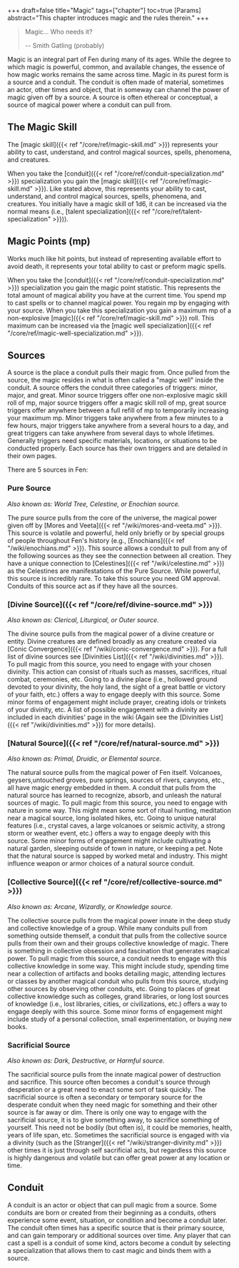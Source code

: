 +++
draft=false
title="Magic"
tags=["chapter"]
toc=true
[Params]
  abstract="This chapter introduces magic and the rules therein."
+++

> Magic… Who needs it? 
>
> -- Smith Gatling (probably)

Magic is an integral part of Fen during many of its ages. While the degree to which magic is powerful, common, and available changes, the essence of how magic works remains the same across time. Magic in its purest form is a source and a conduit. The conduit is often made of material, sometimes an actor, other times and object, that in someway can channel the power of magic given off by a source. A source is often ethereal or conceptual, a source of magical power where a conduit can pull from.

## The Magic Skill

The [magic skill]({{< ref "/core/ref/magic-skill.md" >}}) represents your ability to cast, understand, and control magical sources, spells, phenomena, and creatures.

When you take the [conduit]({{< ref "/core/ref/conduit-specialization.md" >}}) specialization you gain the [magic skill]({{< ref "/core/ref/magic-skill.md" >}}). Like stated above, this represents your ability to cast, understand, and control magical sources, spells, phenomena, and creatures. You initially have a magic skill of 1d6, it can be increased via the normal means (i.e., [talent specialization]({{< ref "/core/ref/talent-specialization" >}})).

## Magic Points (mp)

Works much like hit points, but instead of representing available effort to avoid death, it represents your total ability to cast or preform magic spells.

When you take the [conduit]({{< ref "/core/ref/conduit-specialization.md" >}}) specialization you gain the magic point statistic. This represents the total amount of magical ability you have at the current time. You spend mp to cast spells or to channel magical power. You regain mp by engaging with your source. When you take this specialization you gain a maximum mp of a non-explosive [magic]({{< ref "/core/ref/magic-skill.md" >}}) roll. This maximum can be increased via the [magic well specialization]({{< ref "/core/ref/magic-well-specialization.md" >}}).

## Sources

A source is the place a conduit pulls their magic from. Once pulled from the source, the magic resides in what is often called a "magic well" inside the conduit. A source offers the conduit three categories of triggers: minor, major, and great. Minor source triggers offer one non-explosive magic skill roll of mp, major source triggers offer a magic skill roll of mp, great source triggers offer anywhere between a full refill of mp to temporarily increasing your maximum mp. Minor triggers take anywhere from a few minutes to a few hours, major triggers take anywhere from a several hours to a day, and great triggers can take anywhere from several days to whole lifetimes. Generally triggers need specific materials, locations, or situations to be conducted properly. Each source has their own triggers and are detailed in their own pages.

There are 5 sources in Fen:

### Pure Source 

*Also known as: World Tree, Celestine, or Enochian source.*

The pure source pulls from the core of the universe, the magical power given off by [Mores and Veeta]({{< ref "/wiki/mores-and-veeta.md" >}}). This source is volatile and powerful, held only briefly or by special groups of people throughout Fen's history (e.g., [Enochians]({{< ref "/wiki/enochians.md" >}}). This source allows a conduit to pull from any of the following sources as they see the connection between all creation. They have a unique connection to [Celestines]({{< ref "/wiki/celestine.md" >}}) as the Celestines are manifestations of the Pure Source. While powerful, this source is incredibly rare. To take this source you need GM approval. Conduits of this source act as if they have all the sources.

### [Divine Source]({{< ref "/core/ref/divine-source.md" >}})

*Also known as: Clerical, Liturgical, or Outer source.*

The divine source pulls from the magical power of a divine creature or entity. Divine creatures are defined broadly as any creature created via [Conic Convergence]({{< ref "/wiki/conic-convergence.md" >}}). For a full list of divine sources see [Divinities List]({{< ref "/wiki/divinities.md" >}}). To pull magic from this source, you need to engage with your chosen divinity. This action can consist of rituals such as masses, sacrifices, ritual combat, ceremonies, etc. Going to a divine place (i.e., hollowed ground devoted to your divinity, the holy land, the sight of a great battle or victory of your faith, etc.) offers a way to engage deeply with this source. Some minor forms of engagement might include prayer, creating idols or trinkets of your divinity, etc. A list of possible engagement with a divinity are included in each divinities' page in the wiki (Again see the [Divinities List]({{< ref "/wiki/divinities.md" >}}) for more details). 

### [Natural Source]({{< ref "/core/ref/natural-source.md" >}})

*Also known as: Primal, Druidic, or Elemental source.*

The natural source pulls from the magical power of Fen itself. Volcanoes, geysers,untouched groves, pure springs, sources of rivers, canyons, etc., all have magic energy embedded in them. A conduit that pulls from the natural source has learned to recognize, absorb, and unleash the natural sources of magic. To pull magic from this source, you need to engage with nature in some way. This might mean some sort of ritual hunting, meditation near a magical source, long isolated hikes, etc. Going to unique natural features (i.e., crystal caves, a large volcanoes or seismic activity, a strong storm or weather event, etc.) offers a way to engage deeply with this source. Some minor forms of engagement might include cultivating a natural garden, sleeping outside of town in nature, or keeping a pet. Note that the natural source is sapped by worked metal and industry. This might influence weapon or armor choices of a natural source conduit. 

### [Collective Source]({{< ref "/core/ref/collective-source.md" >}})

*Also known as: Arcane, Wizardly, or Knowledge source.*

The collective source pulls from the magical power innate in the deep study and collective knowledge of a group. While many conduits pull from something outside themself, a conduit that pulls from the collective source pulls from their own and their groups collective knowledge of magic. There is something in collective obsession and fascination that generates magical power. To pull magic from this source, a conduit needs to engage with this collective knowledge in some way. This might include study, spending time near a collection of artifacts and books detailing magic, attending lectures or classes by another magical conduit who pulls from this source, studying other sources by observing other conduits, etc. Going to places of great collective knowledge such as colleges, grand libraries, or long lost sources of knowledge (i.e., lost libraries, cities, or civilizations, etc.) offers a way to engage deeply with this source. Some minor forms of engagement might include study of a personal collection, small experimentation, or buying new books.

### Sacrificial Source

*Also known as: Dark, Destructive, or Harmful source.*

The sacrificial source pulls from the innate magical power of destruction and sacrifice. This source often becomes a conduit's source through desperation or a great need to enact some sort of task quickly. The sacrificial source is often a secondary or temporary source for the desperate conduit when they need magic for something and their other source is far away or dim. There is only one way to engage with the sacrificial source, it is to give something away, to sacrifice something of yourself. This need not be bodily (but often is), it could be memories, health, years of life span, etc. Sometimes the sacrificial source is engaged with via a divinity (such as the [Stranger]({{< ref "/wiki/stranger-divinity.md" >}}) other times it is just through self sacrificial acts, but regardless this source is highly dangerous and volatile but can offer great power at any location or time.

## Conduit

A conduit is an actor or object that can pull magic from a source. Some conduits are born or created from their beginning as a conduits, others experience some event, situation, or condition and become a conduit later. The conduit often times has a specific source that is their primary source, and can gain temporary or additional sources over time. Any player that can cast a spell is a conduit of some kind, actors become a conduit by selecting a specialization that allows them to cast magic and binds them with a source.
